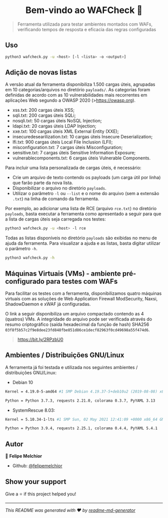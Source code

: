 <h1 align="center">Bem-vindo ao WAFCheck 👋</h1>
<p>
</p>

> Ferramenta utilizada para testar ambientes montados com WAFs, verificando tempos de resposta e eficacia das regras configuradas

## Uso

```sh
python3 wafcheck.py -u <host> [-l <lista> -o <output>]
```

## Adição de novas listas

A versão atual da ferramenta disponibiliza 1.500 cargas úteis, agrupadas em 10 categorias/arquivos no diretório `payloads/`. As categorias foram definidas de acordo com as 10 vulnerabilidades mais recorrentes em aplicações Web segundo a OWASP 2020 (>https://owasp.org). 
- xss.txt: 200 cargas úteis XSS;
- sqli.txt: 200 cargas úteis SQLi;
- nosqli.txt: 50 cargas úteis NoSQL Injection;
- ldapi.txt: 20 cargas úteis LDAP Injection;
- xxe.txt: 100 cargas úteis XML External Entity (XXE);
- insecuredesearilization.txt: 10 cargas úteis Insecure Deserialization;
- lfi.txt: 900 cargas úteis Local File Inclusion (LFI);
- misconfiguration.txt: 7 cargas úteis Misconfiguration;
- sensitive.txt: 7 cargas úteis Sensitive Information Exposure;
- vulnerablecomponents.txt: 6 cargas úteis Vulnerable Components.

Para incluir uma lista personalizada de cargas úteis, é necessário:

* Crie um arquivo de texto contendo os payloads (um carga útil por linha) que farão parte da nova lista.
* Disponibilizar o arquivo no diretório `payloads`.
* Utilizar o parâmetro `-l` ou `--list` e o nome do arquivo (sem a extensão `.txt`) na linha de comando da ferramenta. 

Por exemplo, ao adicionar uma lista de RCE (arquivo `rce.txt`) no diretório `payloads`, basta executar a ferramenta como apresentado a seguir para que a lista de cargas úteis seja carregada nos testes:

```sh
python3 wafcheck.py -u <host> -l rce
```

Todas as listas disponíveis no diretório `payloads` são exibidas no menu de ajuda da ferramenta. Para visualizar a ajuda e as listas, basta digitar utilizar o parâmetro `-h`. 

```sh
python3 wafcheck.py -h
```

## Máquinas Virtuais (VMs) - ambiente pré-configurado para testes com WAFs
Para facilitar os testes com a ferramenta, disponibilizamos quatro máquinas virtuais com as soluções de Web Application Firewall ModSecurity, Naxsi, ShadowDaemon e xWAF já configuradas.

O link a seguir disponibiliza um arquivo compactado contendo as 4 (quatros) VMs. 
A integridade do arquivo pode ser verificada através do resumo criptográfico (saída hexadecimal da função de hash) SHA256 `03f8f5b57c2f9e8dee23fd848fbe851d86ce1decf82963f0cd49698a55f474d6`. 

>https://bit.ly/2RPzbU0

## Ambientes / Distribuições GNU/Linux

A ferramenta já foi testada e utilizada nos seguintes ambientes / distribuições GNU/Linux:

- Debian 10
```sh
Kernel = 4.19.0-5-amd64 #1 SMP Debian 4.19.37-5+deb10u2 (2019-08-08) x86_64 GNU/Linux
```
```sh
Python = Python 3.7.3, requests 2.21.0, colorama 0.3.7, PyYAML 3.13
```

- SystemRescue 8.03:
```sh
Kernel = 5.10.34-1-lts #1 SMP Sun, 02 May 2021 12:41:09 +0000 x86_64 GNU/Linux
```
```sh
Python = Python 3.9.4, requests 2.25.1, colorama 0.4.4, PyYAML 5.4.1
```
## Autor

👤 **Felipe Melchior**

* Github: [@felipemelchior](https://github.com/felipemelchior)

## Show your support

Give a ⭐ if this project helped you!

***
_This README was generated with ❤ by [readme-md-generator](https://github.com/kefranabg/readme-md-generator)_
